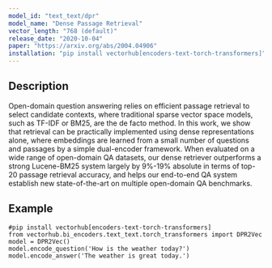 ```yaml
---
model_id: "text_text/dpr"
model_name: "Dense Passage Retrieval"
vector_length: "768 (default)"
release_date: "2020-10-04"
paper: "https://arxiv.org/abs/2004.04906"
installation: "pip install vectorhub[encoders-text-torch-transformers]"
---
```


## Description

Open-domain question answering relies on efficient passage retrieval to select candidate contexts, where traditional sparse vector space models, such as TF-IDF or BM25, are the de facto method. In this work, we show that retrieval can be practically implemented using dense representations alone, where embeddings are learned from a small number of questions and passages by a simple dual-encoder framework. When evaluated on a wide range of open-domain QA datasets, our dense retriever outperforms a strong Lucene-BM25 system largely by 9%-19% absolute in terms of top-20 passage retrieval accuracy, and helps our end-to-end QA system establish new state-of-the-art on multiple open-domain QA benchmarks.

## Example

```
#pip install vectorhub[encoders-text-torch-transformers]
from vectorhub.bi_encoders.text_text.torch_transformers import DPR2Vec
model = DPR2Vec()
model.encode_question('How is the weather today?')
model.encode_answer('The weather is great today.')
```
